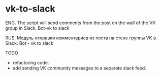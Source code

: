 # vk-to-slack

ENG. The script will send comments from the post on the wall of the VK group in Slack. Bot-vk to slack

RUS. Модуль отправки комментариев из поста на стене группы VK в Slack. Bot - vk to slack


TODO
- refactoring code.
- add sending VK community messages to a separate slack feed.
